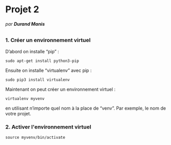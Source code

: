 # Projet 2
###### par **Durand Manis**


### 1. Créer un environnement virtuel

D’abord on installe “pip” :

`sudo apt-get install python3-pip`

Ensuite on installe “virtualenv” avec pip :

`sudo pip3 install virtualenv` 

Maintenant on peut créer un environnement virtuel :

`virtualenv myvenv`

en utilisant n’importe quel nom à la place de “venv”. Par exemple, le nom de votre projet.


### 2. Activer l'environnement virtuel

`source myvenv/bin/activate`

